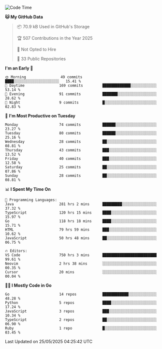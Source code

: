 <!--START_SECTION:thansetan-waka-->
![Code Time](http://img.shields.io/badge/Code%20Time-753%20hrs%202%20mins-blue)

**🐱 My GitHub Data** 

> 📦 70.9 kB Used in GitHub's Storage 
 > 
> 🏆 507 Contributions in the Year 2025
 > 
> 🚫 Not Opted to Hire
 > 
> 📜 33 Public Repositories 
 > 

**I'm an Early 🐤** 

```text
🌞 Morning                49 commits          ████░░░░░░░░░░░░░░░░░░░░░   15.41 % 
🌆 Daytime                169 commits         █████████████░░░░░░░░░░░░   53.14 % 
🌃 Evening                91 commits          ███████░░░░░░░░░░░░░░░░░░   28.62 % 
🌙 Night                  9 commits           █░░░░░░░░░░░░░░░░░░░░░░░░   02.83 % 
```

📅 **I'm Most Productive on Tuesday** 

```text
Monday                   74 commits          ██████░░░░░░░░░░░░░░░░░░░   23.27 % 
Tuesday                  80 commits          ██████░░░░░░░░░░░░░░░░░░░   25.16 % 
Wednesday                28 commits          ██░░░░░░░░░░░░░░░░░░░░░░░   08.81 % 
Thursday                 43 commits          ███░░░░░░░░░░░░░░░░░░░░░░   13.52 % 
Friday                   40 commits          ███░░░░░░░░░░░░░░░░░░░░░░   12.58 % 
Saturday                 25 commits          ██░░░░░░░░░░░░░░░░░░░░░░░   07.86 % 
Sunday                   28 commits          ██░░░░░░░░░░░░░░░░░░░░░░░   08.81 % 
```

📊 **I Spent My Time On** 

```text
💬 Programming Languages: 
Java                     281 hrs 2 mins      █████████░░░░░░░░░░░░░░░░   37.32 % 
TypeScript               120 hrs 15 mins     ████░░░░░░░░░░░░░░░░░░░░░   15.97 % 
Go                       118 hrs 18 mins     ████░░░░░░░░░░░░░░░░░░░░░   15.71 % 
HTML                     79 hrs 59 mins      ███░░░░░░░░░░░░░░░░░░░░░░   10.62 % 
JavaScript               50 hrs 48 mins      ██░░░░░░░░░░░░░░░░░░░░░░░   06.75 % 

🔥 Editors: 
VS Code                  750 hrs 3 mins      █████████████████████████   99.61 % 
Neovim                   2 hrs 38 mins       ░░░░░░░░░░░░░░░░░░░░░░░░░   00.35 % 
Cursor                   20 mins             ░░░░░░░░░░░░░░░░░░░░░░░░░   00.04 % 
```

**🧑‍💻 I Mostly Code in Go** 

```text
Go                       14 repos            ████████████░░░░░░░░░░░░░   48.28 % 
Python                   5 repos             ████░░░░░░░░░░░░░░░░░░░░░   17.24 % 
JavaScript               3 repos             ███░░░░░░░░░░░░░░░░░░░░░░   10.34 % 
TypeScript               2 repos             ██░░░░░░░░░░░░░░░░░░░░░░░   06.90 % 
Ruby                     1 repo              █░░░░░░░░░░░░░░░░░░░░░░░░   03.45 % 
```

Last Updated on 25/05/2025 04:25:42 UTC
<!--END_SECTION:thansetan-waka-->